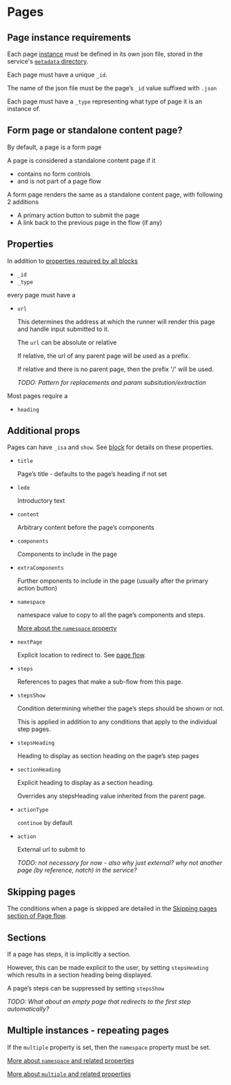 # Pages

## Page instance requirements

Each page [instance](../glossary#instance) must be defined in its own json file, stored in the service's [`metadata` directory](storage#service-data).

Each page must have a unique `_id`.

The name of the json file must be the page’s `_id` value suffixed with `.json`

Each page must have a `_type` representing what type of page it is an instance of.

## Form page or standalone content page?

By default, a page is a form page 

A page is considered a standalone content page if it

- contains no form controls
- and is not part of a page flow 

A form page renders the same as a standalone content page, with following 2 additions

- A primary action button to submit the page
- A link back to the previous page in the flow (if any)


## Properties

In addition to [properties required by all blocks](block)

- `_id`
- `_type`

every page must have a

- `url`

  This determines the address at which the runner will render this page and handle input submitted to it.

  The `url` can be absolute or relative
  
  If relative, the url of any parent page will be used as a prefix.

  If relative and there is no parent page, then the prefix '/' will be used.

  *TODO: Pattern for replacements and param subsitution/extraction*

Most pages require a

- `heading`

## Additional props

Pages can have `_isa` and `show`. See [block](block) for details on these properties.

- `title`

  Page’s title - defaults to the page’s heading if not set
- `lede`

  Introductory text

- `content`

  Arbitrary content before the page’s components

- `components`

  Components to include in the page

- `extraComponents`

  Further omponents to include in the page (usually after the primary action button)

- `namespace`

  namespace value to copy to all the page’s components and steps.

  [More about the `namespace` property](namespace)

- `nextPage`

  Explicit location to redirect to. See [page flow](flow).

- `steps`

  References to pages that make a sub-flow from this page.

- `stepsShow`

  Condition determining whether the page’s steps should be shown or not.

  This is applied in addition to any conditions that apply to the individual step pages.

- `stepsHeading`

  Heading to display as section heading on the page’s step pages

- `sectionHeading`

  Explicit heading to display as a section heading.

  Overrides any stepsHeading value inherited from the parent page.

- `actionType`

  `continue` by default

- `action`

  External url to submit to

  *TODO: not necessary for now - also why just external? why not another page (by reference, natch) in the service?*


## Skipping pages

The conditions when a page is skipped are detailed in the [Skipping pages section of Page flow](flow).


## Sections

If a page has steps, it is implicitly a section.

However, this can be made explicit to the user, by setting `stepsHeading` which results in a section heading being displayed.

A page’s steps can be suppressed by setting `stepsShow`

*TODO: What about an empty page that redirects to the first step automatically?*


## Multiple instances - repeating pages

If the `multiple` property is set, then the `namespace` property must be set.

[More about `namespace` and related properties](namespace)

[More about `multiple` and related properties](multiple)
